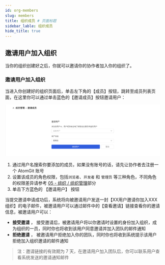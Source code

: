 ```yaml
---
id: org-members
slug: members
title: 组织成员 # 页面标题
sidebar_lable: 组织成员
hide_title: true
---
```


## 邀请用户加入组织

当你的组织创建好之后，你就可以邀请你的协作者加入你的组织了。

### 邀请用户加入组织

当进入你创建好的组织页面后，单击左下角的【成员】按钮，跳转至成员列表页面，在这里你可以通过单击蓝色的【邀请成员】按钮邀请用户：

![org_invite_submit](./img/org_invite_submit.png)

1. 通过用户名搜索你要添加的成员，如果没有账号的话，请先让协作者去注册一个 AtomGit 账号
2. 设置该成员的角色权限，包括`浏览者`、`开发者` 和 `管理员` 等三种角色，不同角色的权限差异请参考 [05 - 组织 / 组织管理](settings)部分
3. 单击下方蓝色的 【邀请用户】 按钮

当提交邀请申请成功后，系统将向被邀请用户发送一封【XX用户邀请你加入XXX组织】的电子邮件，被邀请用户可以通过邮件中的【查看邀请】链接查看你的邀请信息，被邀请用户可以：

- **接受邀请** ， 接受邀请后，被邀请用户将以你邀请时设置的身份加入组织，成为组织的一员，同时你也将收到该用户同意邀请并加入团队的邮件通知
- **拒绝邀请** ， 被邀请用户拒绝加入你的团队，同时你也将收到系统提示该用户拒绝加入组织邀请的邮件通知

> 注：邀请链接的有效期为 7 天，在邀请用户加入团队后，你可以联系用户查看系统发送的邀请通知邮件